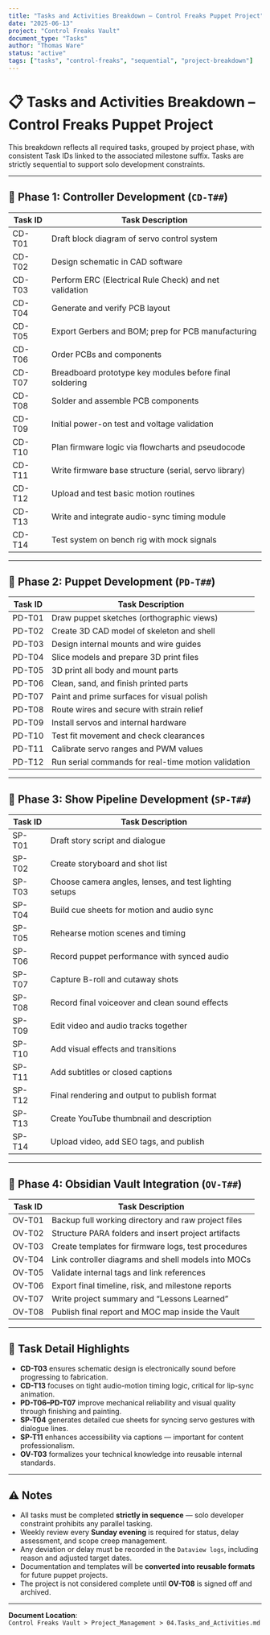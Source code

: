 ```yaml
---
title: "Tasks and Activities Breakdown – Control Freaks Puppet Project"
date: "2025-06-13"
project: "Control Freaks Vault"
document_type: "Tasks"
author: "Thomas Ware"
status: "active"
tags: ["tasks", "control-freaks", "sequential", "project-breakdown"]
---
```


# 📋 Tasks and Activities Breakdown – Control Freaks Puppet Project

This breakdown reflects all required tasks, grouped by project phase, with consistent Task IDs linked to the associated milestone suffix. Tasks are strictly sequential to support solo development constraints.

---

## 🧩 Phase 1: Controller Development (`CD-T##`)

| Task ID   | Task Description                                         |
|-----------|----------------------------------------------------------|
| CD-T01    | Draft block diagram of servo control system              |
| CD-T02    | Design schematic in CAD software                         |
| CD-T03    | Perform ERC (Electrical Rule Check) and net validation   |
| CD-T04    | Generate and verify PCB layout                           |
| CD-T05    | Export Gerbers and BOM; prep for PCB manufacturing       |
| CD-T06    | Order PCBs and components                                |
| CD-T07    | Breadboard prototype key modules before final soldering  |
| CD-T08    | Solder and assemble PCB components                       |
| CD-T09    | Initial power-on test and voltage validation             |
| CD-T10    | Plan firmware logic via flowcharts and pseudocode        |
| CD-T11    | Write firmware base structure (serial, servo library)    |
| CD-T12    | Upload and test basic motion routines                    |
| CD-T13    | Write and integrate audio-sync timing module             |
| CD-T14    | Test system on bench rig with mock signals               |

---

## 🧩 Phase 2: Puppet Development (`PD-T##`)

| Task ID   | Task Description                                         |
|-----------|----------------------------------------------------------|
| PD-T01    | Draw puppet sketches (orthographic views)                |
| PD-T02    | Create 3D CAD model of skeleton and shell                |
| PD-T03    | Design internal mounts and wire guides                   |
| PD-T04    | Slice models and prepare 3D print files                  |
| PD-T05    | 3D print all body and mount parts                        |
| PD-T06    | Clean, sand, and finish printed parts                    |
| PD-T07    | Paint and prime surfaces for visual polish               |
| PD-T08    | Route wires and secure with strain relief                |
| PD-T09    | Install servos and internal hardware                     |
| PD-T10    | Test fit movement and check clearances                   |
| PD-T11    | Calibrate servo ranges and PWM values                    |
| PD-T12    | Run serial commands for real-time motion validation      |

---

## 🧩 Phase 3: Show Pipeline Development (`SP-T##`)

| Task ID   | Task Description                                         |
|-----------|----------------------------------------------------------|
| SP-T01    | Draft story script and dialogue                          |
| SP-T02    | Create storyboard and shot list                          |
| SP-T03    | Choose camera angles, lenses, and test lighting setups   |
| SP-T04    | Build cue sheets for motion and audio sync               |
| SP-T05    | Rehearse motion scenes and timing                        |
| SP-T06    | Record puppet performance with synced audio              |
| SP-T07    | Capture B-roll and cutaway shots                         |
| SP-T08    | Record final voiceover and clean sound effects           |
| SP-T09    | Edit video and audio tracks together                     |
| SP-T10    | Add visual effects and transitions                       |
| SP-T11    | Add subtitles or closed captions                         |
| SP-T12    | Final rendering and output to publish format             |
| SP-T13    | Create YouTube thumbnail and description                 |
| SP-T14    | Upload video, add SEO tags, and publish                  |

---

## 🧩 Phase 4: Obsidian Vault Integration (`OV-T##`)

| Task ID   | Task Description                                         |
|-----------|----------------------------------------------------------|
| OV-T01    | Backup full working directory and raw project files      |
| OV-T02    | Structure PARA folders and insert project artifacts      |
| OV-T03    | Create templates for firmware logs, test procedures      |
| OV-T04    | Link controller diagrams and shell models into MOCs      |
| OV-T05    | Validate internal tags and link references               |
| OV-T06    | Export final timeline, risk, and milestone reports       |
| OV-T07    | Write project summary and “Lessons Learned”              |
| OV-T08    | Publish final report and MOC map inside the Vault        |

---

## 📌 Task Detail Highlights

- **CD-T03** ensures schematic design is electronically sound before progressing to fabrication.
- **CD-T13** focuses on tight audio-motion timing logic, critical for lip-sync animation.
- **PD-T06–PD-T07** improve mechanical reliability and visual quality through finishing and painting.
- **SP-T04** generates detailed cue sheets for syncing servo gestures with dialogue lines.
- **SP-T11** enhances accessibility via captions — important for content professionalism.
- **OV-T03** formalizes your technical knowledge into reusable internal standards.

---

## ⚠️ Notes

- All tasks must be completed **strictly in sequence** — solo developer constraint prohibits any parallel tasking.
- Weekly review every **Sunday evening** is required for status, delay assessment, and scope creep management.
- Any deviation or delay must be recorded in the `Dataview logs`, including reason and adjusted target dates.
- Documentation and templates will be **converted into reusable formats** for future puppet projects.
- The project is not considered complete until **OV-T08** is signed off and archived.

---

**Document Location**:  
`Control Freaks Vault > Project_Management > 04.Tasks_and_Activities.md`
